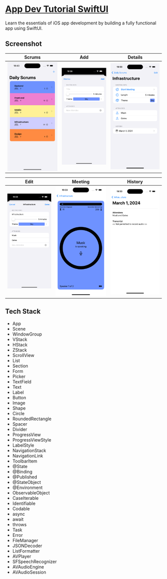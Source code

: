 # [App Dev Tutorial SwiftUI](https://developer.apple.com/tutorials/app-dev-training/getting-started-with-scrumdinger)

Learn the essentials of iOS app development by building a fully functional app using SwiftUI.

## Screenshot

| Scrums                             | Add                          | Details                              |
|------------------------------------|------------------------------|--------------------------------------|
| ![Scrums](./Screenshot/Scrums.png) | ![Add](./Screenshot/Add.png) | ![Details](./Screenshot/Details.png) |

| Edit                           | Meeting                              | History                              |
|--------------------------------|--------------------------------------|--------------------------------------|
| ![Edit](./Screenshot/Edit.png) | ![Meeting](./Screenshot/Meeting.png) | ![History](./Screenshot/History.png) |

## Tech Stack

- App
- Scene
- WindowGroup
- VStack
- HStack
- ZStack
- ScrollView
- List
- Section
- Form
- Picker
- TextField
- Text
- Label
- Button
- Image
- Shape
- Circle
- RoundedRectangle
- Spacer
- Divider
- ProgressView
- ProgressViewStyle
- LabelStyle
- NavigationStack
- NavigationLink
- ToolbarItem
- @State
- @Binding
- @Published
- @StateObject
- @Environment
- ObservableObject
- CaseIterable
- Identifiable
- Codable
- async
- await
- throws
- Task
- Error
- FileManager
- JSONDecoder
- ListFormatter
- AVPlayer
- SFSpeechRecognizer
- AVAudioEngine
- AVAudioSession
